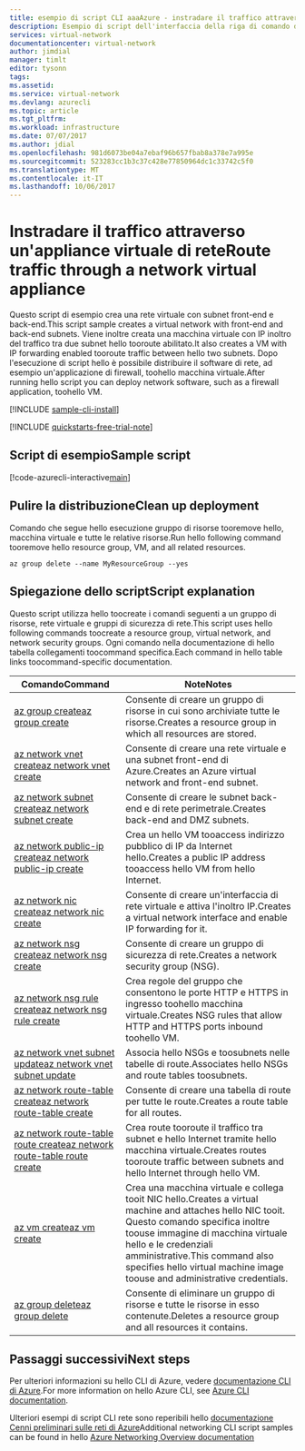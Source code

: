 ```yaml
---
title: esempio di script CLI aaaAzure - instradare il traffico attraverso un dispositivo di rete virtuale | Documenti Microsoft
description: Esempio di script dell'interfaccia della riga di comando di Azure - Instradare il traffico attraverso un'appliance virtuale di rete.
services: virtual-network
documentationcenter: virtual-network
author: jimdial
manager: timlt
editor: tysonn
tags: 
ms.assetid: 
ms.service: virtual-network
ms.devlang: azurecli
ms.topic: article
ms.tgt_pltfrm: 
ms.workload: infrastructure
ms.date: 07/07/2017
ms.author: jdial
ms.openlocfilehash: 981d6073be04a7ebaf96b657fbab8a378e7a995e
ms.sourcegitcommit: 523283cc1b3c37c428e77850964dc1c33742c5f0
ms.translationtype: MT
ms.contentlocale: it-IT
ms.lasthandoff: 10/06/2017
---
```

# <a name="route-traffic-through-a-network-virtual-appliance"></a><span data-ttu-id="6e31c-103">Instradare il traffico attraverso un'appliance virtuale di rete</span><span class="sxs-lookup"><span data-stu-id="6e31c-103">Route traffic through a network virtual appliance</span></span>

<span data-ttu-id="6e31c-104">Questo script di esempio crea una rete virtuale con subnet front-end e back-end.</span><span class="sxs-lookup"><span data-stu-id="6e31c-104">This script sample creates a virtual network with front-end and back-end subnets.</span></span> <span data-ttu-id="6e31c-105">Viene inoltre creata una macchina virtuale con IP inoltro del traffico tra due subnet hello tooroute abilitato.</span><span class="sxs-lookup"><span data-stu-id="6e31c-105">It also creates a VM with IP forwarding enabled tooroute traffic between hello two subnets.</span></span> <span data-ttu-id="6e31c-106">Dopo l'esecuzione di script hello è possibile distribuire il software di rete, ad esempio un'applicazione di firewall, toohello macchina virtuale.</span><span class="sxs-lookup"><span data-stu-id="6e31c-106">After running hello script you can deploy network software, such as a firewall application, toohello VM.</span></span>

[!INCLUDE [sample-cli-install](../../../includes/sample-cli-install.md)]

[!INCLUDE [quickstarts-free-trial-note](../../../includes/quickstarts-free-trial-note.md)]


## <a name="sample-script"></a><span data-ttu-id="6e31c-107">Script di esempio</span><span class="sxs-lookup"><span data-stu-id="6e31c-107">Sample script</span></span>


[!code-azurecli-interactive[main](../../../cli_scripts/virtual-network/route-traffic-through-nva/route-traffic-through-nva.sh "Route traffic through a network virtual appliance")]

## <a name="clean-up-deployment"></a><span data-ttu-id="6e31c-108">Pulire la distribuzione</span><span class="sxs-lookup"><span data-stu-id="6e31c-108">Clean up deployment</span></span> 

<span data-ttu-id="6e31c-109">Comando che segue hello esecuzione gruppo di risorse tooremove hello, macchina virtuale e tutte le relative risorse.</span><span class="sxs-lookup"><span data-stu-id="6e31c-109">Run hello following command tooremove hello resource group, VM, and all related resources.</span></span>

```azurecli
az group delete --name MyResourceGroup --yes
```

## <a name="script-explanation"></a><span data-ttu-id="6e31c-110">Spiegazione dello script</span><span class="sxs-lookup"><span data-stu-id="6e31c-110">Script explanation</span></span>

<span data-ttu-id="6e31c-111">Questo script utilizza hello toocreate i comandi seguenti a un gruppo di risorse, rete virtuale e gruppi di sicurezza di rete.</span><span class="sxs-lookup"><span data-stu-id="6e31c-111">This script uses hello following commands toocreate a resource group, virtual network,  and network security groups.</span></span> <span data-ttu-id="6e31c-112">Ogni comando nella documentazione di hello tabella collegamenti toocommand specifica.</span><span class="sxs-lookup"><span data-stu-id="6e31c-112">Each command in hello table links toocommand-specific documentation.</span></span>

| <span data-ttu-id="6e31c-113">Comando</span><span class="sxs-lookup"><span data-stu-id="6e31c-113">Command</span></span> | <span data-ttu-id="6e31c-114">Note</span><span class="sxs-lookup"><span data-stu-id="6e31c-114">Notes</span></span> |
|---|---|
| [<span data-ttu-id="6e31c-115">az group create</span><span class="sxs-lookup"><span data-stu-id="6e31c-115">az group create</span></span>](/cli/azure/group#create) | <span data-ttu-id="6e31c-116">Consente di creare un gruppo di risorse in cui sono archiviate tutte le risorse.</span><span class="sxs-lookup"><span data-stu-id="6e31c-116">Creates a resource group in which all resources are stored.</span></span> |
| [<span data-ttu-id="6e31c-117">az network vnet create</span><span class="sxs-lookup"><span data-stu-id="6e31c-117">az network vnet create</span></span>](/cli/azure/network/vnet#create) | <span data-ttu-id="6e31c-118">Consente di creare una rete virtuale e una subnet front-end di Azure.</span><span class="sxs-lookup"><span data-stu-id="6e31c-118">Creates an Azure virtual network and front-end subnet.</span></span> |
| [<span data-ttu-id="6e31c-119">az network subnet create</span><span class="sxs-lookup"><span data-stu-id="6e31c-119">az network subnet create</span></span>](/cli/azure/network/vnet/subnet#create) | <span data-ttu-id="6e31c-120">Consente di creare le subnet back-end e di rete perimetrale.</span><span class="sxs-lookup"><span data-stu-id="6e31c-120">Creates back-end and DMZ subnets.</span></span> |
| [<span data-ttu-id="6e31c-121">az network public-ip create</span><span class="sxs-lookup"><span data-stu-id="6e31c-121">az network public-ip create</span></span>](/cli/azure/network/public-ip#create) | <span data-ttu-id="6e31c-122">Crea un hello VM tooaccess indirizzo pubblico di IP da Internet hello.</span><span class="sxs-lookup"><span data-stu-id="6e31c-122">Creates a public IP address tooaccess hello VM from hello Internet.</span></span> |
| [<span data-ttu-id="6e31c-123">az network nic create</span><span class="sxs-lookup"><span data-stu-id="6e31c-123">az network nic create</span></span>](/cli/azure/network/nic#create) | <span data-ttu-id="6e31c-124">Consente di creare un'interfaccia di rete virtuale e attiva l'inoltro IP.</span><span class="sxs-lookup"><span data-stu-id="6e31c-124">Creates a virtual network interface and enable IP forwarding for it.</span></span> |
| [<span data-ttu-id="6e31c-125">az network nsg create</span><span class="sxs-lookup"><span data-stu-id="6e31c-125">az network nsg create</span></span>](/cli/azure/network/nsg#create) | <span data-ttu-id="6e31c-126">Consente di creare un gruppo di sicurezza di rete.</span><span class="sxs-lookup"><span data-stu-id="6e31c-126">Creates a network security group (NSG).</span></span> |
| [<span data-ttu-id="6e31c-127">az network nsg rule create</span><span class="sxs-lookup"><span data-stu-id="6e31c-127">az network nsg rule create</span></span>](/cli/azure/network/nsg/rule#create) | <span data-ttu-id="6e31c-128">Crea regole del gruppo che consentono le porte HTTP e HTTPS in ingresso toohello macchina virtuale.</span><span class="sxs-lookup"><span data-stu-id="6e31c-128">Creates NSG rules that allow HTTP and HTTPS ports inbound toohello VM.</span></span> |
| [<span data-ttu-id="6e31c-129">az network vnet subnet update</span><span class="sxs-lookup"><span data-stu-id="6e31c-129">az network vnet subnet update</span></span>](/cli/azure/network/vnet/subnet#update)| <span data-ttu-id="6e31c-130">Associa hello NSGs e toosubnets nelle tabelle di route.</span><span class="sxs-lookup"><span data-stu-id="6e31c-130">Associates hello NSGs and route tables toosubnets.</span></span> |
| [<span data-ttu-id="6e31c-131">az network route-table create</span><span class="sxs-lookup"><span data-stu-id="6e31c-131">az network route-table create</span></span>](/cli/azure/network/route-table#create)| <span data-ttu-id="6e31c-132">Consente di creare una tabella di route per tutte le route.</span><span class="sxs-lookup"><span data-stu-id="6e31c-132">Creates a route table for all routes.</span></span> |
| [<span data-ttu-id="6e31c-133">az network route-table route create</span><span class="sxs-lookup"><span data-stu-id="6e31c-133">az network route-table route create</span></span>](/cli/azure/network/route-table/route#create)| <span data-ttu-id="6e31c-134">Crea route tooroute il traffico tra subnet e hello Internet tramite hello macchina virtuale.</span><span class="sxs-lookup"><span data-stu-id="6e31c-134">Creates routes tooroute traffic between subnets and hello Internet through hello VM.</span></span> |
| [<span data-ttu-id="6e31c-135">az vm create</span><span class="sxs-lookup"><span data-stu-id="6e31c-135">az vm create</span></span>](/cli/azure/vm#create) | <span data-ttu-id="6e31c-136">Crea una macchina virtuale e collega tooit NIC hello.</span><span class="sxs-lookup"><span data-stu-id="6e31c-136">Creates a virtual machine and attaches hello NIC tooit.</span></span> <span data-ttu-id="6e31c-137">Questo comando specifica inoltre toouse immagine di macchina virtuale hello e le credenziali amministrative.</span><span class="sxs-lookup"><span data-stu-id="6e31c-137">This command also specifies hello virtual machine image toouse and administrative credentials.</span></span> |
| [<span data-ttu-id="6e31c-138">az group delete</span><span class="sxs-lookup"><span data-stu-id="6e31c-138">az group delete</span></span>](/cli/azure/group#delete) | <span data-ttu-id="6e31c-139">Consente di eliminare un gruppo di risorse e tutte le risorse in esso contenute.</span><span class="sxs-lookup"><span data-stu-id="6e31c-139">Deletes a resource group and all resources it contains.</span></span> |

## <a name="next-steps"></a><span data-ttu-id="6e31c-140">Passaggi successivi</span><span class="sxs-lookup"><span data-stu-id="6e31c-140">Next steps</span></span>

<span data-ttu-id="6e31c-141">Per ulteriori informazioni su hello CLI di Azure, vedere [documentazione CLI di Azure](/cli/azure/overview).</span><span class="sxs-lookup"><span data-stu-id="6e31c-141">For more information on hello Azure CLI, see [Azure CLI documentation](/cli/azure/overview).</span></span>

<span data-ttu-id="6e31c-142">Ulteriori esempi di script CLI rete sono reperibili hello [documentazione Cenni preliminari sulle reti di Azure](../cli-samples.md)</span><span class="sxs-lookup"><span data-stu-id="6e31c-142">Additional networking CLI script samples can be found in hello [Azure Networking Overview documentation](../cli-samples.md)</span></span>
